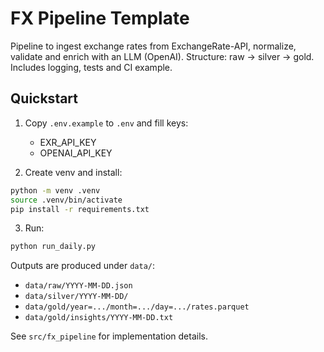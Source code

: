 # FX Pipeline Template

Pipeline to ingest exchange rates from ExchangeRate-API, normalize, validate and enrich with an LLM (OpenAI).
Structure: raw -> silver -> gold. Includes logging, tests and CI example.

## Quickstart

1. Copy `.env.example` to `.env` and fill keys:
   - EXR_API_KEY
   - OPENAI_API_KEY

2. Create venv and install:
```bash
python -m venv .venv
source .venv/bin/activate
pip install -r requirements.txt
```

3. Run:
```bash
python run_daily.py
```

Outputs are produced under `data/`:
- `data/raw/YYYY-MM-DD.json`
- `data/silver/YYYY-MM-DD/`
- `data/gold/year=.../month=.../day=.../rates.parquet`
- `data/gold/insights/YYYY-MM-DD.txt`

See `src/fx_pipeline` for implementation details.
